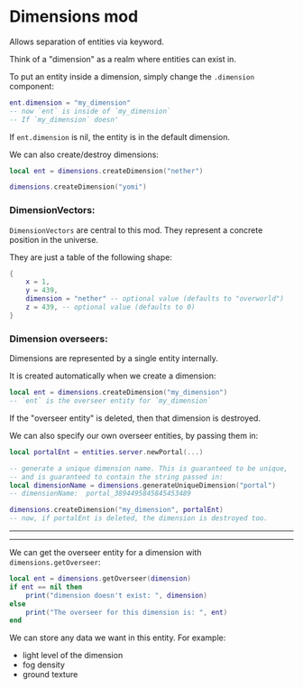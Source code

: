 
# Dimensions mod

Allows separation of entities via keyword.

Think of a "dimension" as a realm where entities can exist in.


To put an entity inside a dimension, simply change the `.dimension` component:
```lua
ent.dimension = "my_dimension"
-- now `ent` is inside of `my_dimension`
-- If `my_dimension` doesn'
```
If `ent.dimension` is nil, the entity is in the default dimension.

We can also create/destroy dimensions:
```lua
local ent = dimensions.createDimension("nether")

dimensions.createDimension("yomi")
```



### DimensionVectors:
`DimensionVectors` are central to this mod.
They represent a concrete position in the universe.

They are just a table of the following shape:
```lua
{
    x = 1,
    y = 439,
    dimension = "nether" -- optional value (defaults to "overworld")
    z = 439, -- optional value (defaults to 0)
}
```



### Dimension overseers:
Dimensions are represented by a single entity internally.

It is created automatically when we create a dimension:
```lua
local ent = dimensions.createDimension("my_dimension")
-- `ent` is the overseer entity for `my_dimension`
```

If the "overseer entity" is deleted, then that dimension is destroyed.

We can also specify our own overseer entities, by passing them in:
```lua
local portalEnt = entities.server.newPortal(...)

-- generate a unique dimension name. This is guaranteed to be unique,
-- and is guaranteed to contain the string passed in:
local dimensionName = dimensions.generateUniqueDimension("portal")
-- dimensionName:  portal_3894495845845453489

dimensions.createDimension("my_dimension", portalEnt)
-- now, if portalEnt is deleted, the dimension is destroyed too.
```

-----------------------

-----------------------

We can get the overseer entity for a dimension with `dimensions.getOverseer`:
```lua
local ent = dimensions.getOverseer(dimension)
if ent == nil then
    print("dimension doesn't exist: ", dimension)
else
    print("The overseer for this dimension is: ", ent)
end
```

We can store any data we want in this entity. For example:
- light level of the dimension
- fog density
- ground texture


